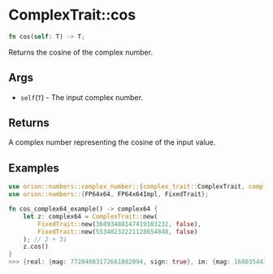 # ComplexTrait::cos

```rust
fn cos(self: T) -> T;
```

Returns the cosine of the complex number.

## Args

* `self`(`T`) - The input complex number.

## Returns

A complex number representing the cosine of the input value.

## Examples

```rust
use orion::numbers::complex_number::{complex_trait::ComplexTrait, complex64::complex64};
use orion::numbers::{FP64x64, FP64x64Impl, FixedTrait};

fn cos_complex64_example() -> complex64 {
    let z: complex64 = ComplexTrait::new(
        FixedTrait::new(36893488147419103232, false),
        FixedTrait::new(55340232221128654848, false)
    ); // 2 + 3i
    z.cos()
}
>>> {real: {mag: 77284883172661882094, sign: true}, im: {mag: 168035443352962049425, sign: true}} // -4.18962569 + -9.10922789375i
 ```

